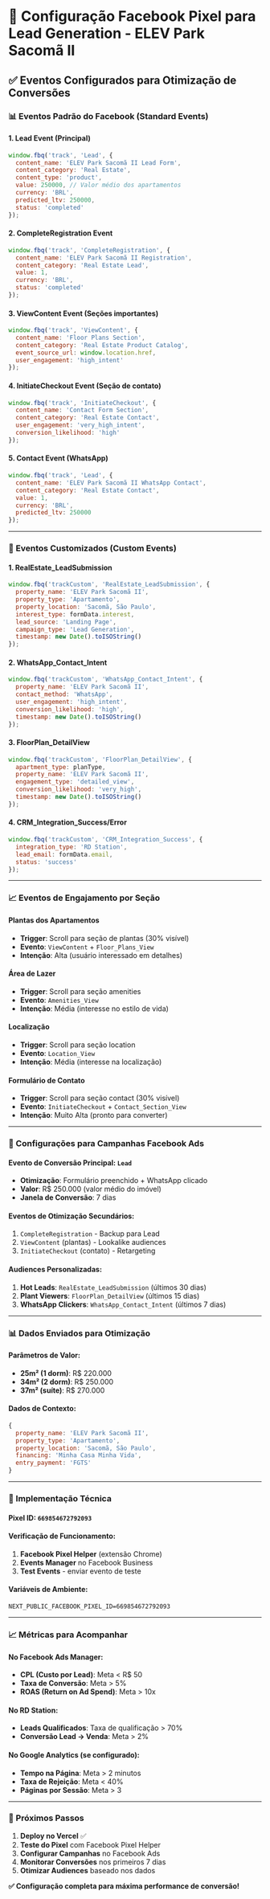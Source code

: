 # 🎯 Configuração Facebook Pixel para Lead Generation - ELEV Park Sacomã II

## ✅ **Eventos Configurados para Otimização de Conversões**

### **📊 Eventos Padrão do Facebook (Standard Events)**

#### **1. Lead Event (Principal)**
```javascript
window.fbq('track', 'Lead', {
  content_name: 'ELEV Park Sacomã II Lead Form',
  content_category: 'Real Estate',
  content_type: 'product',
  value: 250000, // Valor médio dos apartamentos
  currency: 'BRL',
  predicted_ltv: 250000,
  status: 'completed'
});
```

#### **2. CompleteRegistration Event**
```javascript
window.fbq('track', 'CompleteRegistration', {
  content_name: 'ELEV Park Sacomã II Registration',
  content_category: 'Real Estate Lead',
  value: 1,
  currency: 'BRL',
  status: 'completed'
});
```

#### **3. ViewContent Event (Seções importantes)**
```javascript
window.fbq('track', 'ViewContent', {
  content_name: 'Floor Plans Section',
  content_category: 'Real Estate Product Catalog',
  event_source_url: window.location.href,
  user_engagement: 'high_intent'
});
```

#### **4. InitiateCheckout Event (Seção de contato)**
```javascript
window.fbq('track', 'InitiateCheckout', {
  content_name: 'Contact Form Section',
  content_category: 'Real Estate Contact',
  user_engagement: 'very_high_intent',
  conversion_likelihood: 'high'
});
```

#### **5. Contact Event (WhatsApp)**
```javascript
window.fbq('track', 'Lead', {
  content_name: 'ELEV Park Sacomã II WhatsApp Contact',
  content_category: 'Real Estate Contact',
  value: 1,
  currency: 'BRL',
  predicted_ltv: 250000
});
```

---

### **🎯 Eventos Customizados (Custom Events)**

#### **1. RealEstate_LeadSubmission**
```javascript
window.fbq('trackCustom', 'RealEstate_LeadSubmission', {
  property_name: 'ELEV Park Sacomã II',
  property_type: 'Apartamento',
  property_location: 'Sacomã, São Paulo',
  interest_type: formData.interest,
  lead_source: 'Landing Page',
  campaign_type: 'Lead Generation',
  timestamp: new Date().toISOString()
});
```

#### **2. WhatsApp_Contact_Intent**
```javascript
window.fbq('trackCustom', 'WhatsApp_Contact_Intent', {
  property_name: 'ELEV Park Sacomã II',
  contact_method: 'WhatsApp',
  user_engagement: 'high_intent',
  conversion_likelihood: 'high',
  timestamp: new Date().toISOString()
});
```

#### **3. FloorPlan_DetailView**
```javascript
window.fbq('trackCustom', 'FloorPlan_DetailView', {
  apartment_type: planType,
  property_name: 'ELEV Park Sacomã II',
  engagement_type: 'detailed_view',
  conversion_likelihood: 'very_high',
  timestamp: new Date().toISOString()
});
```

#### **4. CRM_Integration_Success/Error**
```javascript
window.fbq('trackCustom', 'CRM_Integration_Success', {
  integration_type: 'RD Station',
  lead_email: formData.email,
  status: 'success'
});
```

---

### **📈 Eventos de Engajamento por Seção**

#### **Plantas dos Apartamentos**
- **Trigger**: Scroll para seção de plantas (30% visível)
- **Evento**: `ViewContent` + `Floor_Plans_View`
- **Intenção**: Alta (usuário interessado em detalhes)

#### **Área de Lazer**
- **Trigger**: Scroll para seção amenities
- **Evento**: `Amenities_View`
- **Intenção**: Média (interesse no estilo de vida)

#### **Localização**
- **Trigger**: Scroll para seção location
- **Evento**: `Location_View`
- **Intenção**: Média (interesse na localização)

#### **Formulário de Contato**
- **Trigger**: Scroll para seção contact (30% visível)
- **Evento**: `InitiateCheckout` + `Contact_Section_View`
- **Intenção**: Muito Alta (pronto para converter)

---

### **🎯 Configurações para Campanhas Facebook Ads**

#### **Evento de Conversão Principal**: `Lead`
- **Otimização**: Formulário preenchido + WhatsApp clicado
- **Valor**: R$ 250.000 (valor médio do imóvel)
- **Janela de Conversão**: 7 dias

#### **Eventos de Otimização Secundários**:
1. `CompleteRegistration` - Backup para Lead
2. `ViewContent` (plantas) - Lookalike audiences
3. `InitiateCheckout` (contato) - Retargeting

#### **Audiences Personalizadas**:
1. **Hot Leads**: `RealEstate_LeadSubmission` (últimos 30 dias)
2. **Plant Viewers**: `FloorPlan_DetailView` (últimos 15 dias)
3. **WhatsApp Clickers**: `WhatsApp_Contact_Intent` (últimos 7 dias)

---

### **📊 Dados Enviados para Otimização**

#### **Parâmetros de Valor**:
- **25m² (1 dorm)**: R$ 220.000
- **34m² (2 dorm)**: R$ 250.000
- **37m² (suíte)**: R$ 270.000

#### **Dados de Contexto**:
```javascript
{
  property_name: 'ELEV Park Sacomã II',
  property_type: 'Apartamento',
  property_location: 'Sacomã, São Paulo',
  financing: 'Minha Casa Minha Vida',
  entry_payment: 'FGTS'
}
```

---

### **🔧 Implementação Técnica**

#### **Pixel ID**: `669854672792093`

#### **Verificação de Funcionamento**:
1. **Facebook Pixel Helper** (extensão Chrome)
2. **Events Manager** no Facebook Business
3. **Test Events** - enviar evento de teste

#### **Variáveis de Ambiente**:
```env
NEXT_PUBLIC_FACEBOOK_PIXEL_ID=669854672792093
```

---

### **📈 Métricas para Acompanhar**

#### **No Facebook Ads Manager**:
- **CPL (Custo por Lead)**: Meta < R$ 50
- **Taxa de Conversão**: Meta > 5%
- **ROAS (Return on Ad Spend)**: Meta > 10x

#### **No RD Station**:
- **Leads Qualificados**: Taxa de qualificação > 70%
- **Conversão Lead → Venda**: Meta > 2%

#### **No Google Analytics** (se configurado):
- **Tempo na Página**: Meta > 2 minutos
- **Taxa de Rejeição**: Meta < 40%
- **Páginas por Sessão**: Meta > 3

---

### **🚀 Próximos Passos**

1. **Deploy no Vercel** ✅
2. **Teste do Pixel** com Facebook Pixel Helper
3. **Configurar Campanhas** no Facebook Ads
4. **Monitorar Conversões** nos primeiros 7 dias
5. **Otimizar Audiences** baseado nos dados

**✅ Configuração completa para máxima performance de conversão!**
